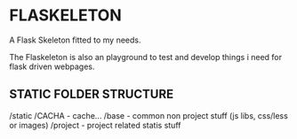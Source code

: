 FLASKELETON
===========
A Flask Skeleton fitted to my needs.

The Flaskeleton is also an playground to test and develop things i need for
flask driven webpages.


STATIC FOLDER STRUCTURE
-----------------------
/static
    /CACHA      - cache...
    /base       - common non project stuff (js libs, css/less or images)
    /project    - project related statis stuff

